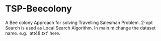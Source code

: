 # TSP-Beecolony
A Bee colony Approach for solving Travelling Salesman Problem. 2-opt Search is used as Local Search Algorithm.
In main.m change the dataset name. e.g. 'att48.txt' here.
